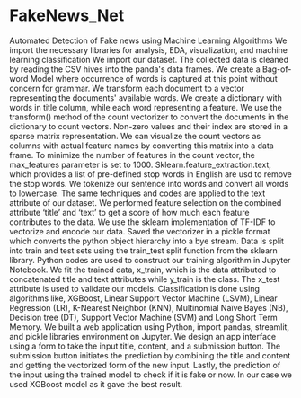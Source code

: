 # FakeNews_Net
Automated Detection of Fake news using Machine Learning Algorithms
We import the necessary libraries for analysis, EDA, visualization, and machine learning classification
We import our dataset.
The collected data is cleaned by reading the CSV hives into the panda's data frames.
We create a Bag-of-word Model where occurrence of words is captured at this point without concern for grammar.
We transform each document to a vector representing the documents' available words.
We create a dictionary with words in title column, while each word representing a feature.
We use the transform() method of the count vectorizer to convert the documents in the dictionary to count vectors.
Non-zero values and their index are stored in a sparse matrix representation.
We can visualize the count vectors as columns with actual feature names by converting this matrix into a data frame.
To minimize the number of features in the count vector, the max_features parameter is set to 1000.
Sklearn.feature_extraction.text, which provides a list of pre-defined stop words in English are usd to remove the stop words.
We tokenize our sentence into words and convert all words to lowercase.
The same techniques and codes are applied to the text attribute of our dataset.
We performed feature selection on the combined attribute ‘title’ and ‘text’ to get a score of how much each feature contributes to the data.
We use the sklearn implementation of TF-IDF to vectorize and encode our data.
Saved the vectorizer in a pickle format which converts the python object hierarchy into a bye stream.
Data is split into train and test sets using the train_test split function from the sklearn library.
Python codes are used to construct our training algorithm in Jupyter Notebook.
We fit the trained data, x_train, which is the data attributed to concatenated title and text attributes while y_train is the class.
The x_test attribute is used to validate our models.
Classification is done using algorithms like, XGBoost, Linear Support Vector Machine (LSVM), Linear Regression (LR), K-Nearest Neighbor (KNN), Multinomial Naïve Bayes (NB), Decision tree (DT), Support Vector Machine (SVM) and Long Short Term Memory.
We built a web application using Python, import pandas, streamlit, and pickle libraries environment on Jupyter.
We design an app interface using a form to take the input title, content, and a submission button.
The submission button initiates the prediction by combining the title and content and getting the vectorized form of the new input.
Lastly, the prediction of the input using the trained model to check if it is fake or now.
In our case we used XGBoost model as it gave the best result.
